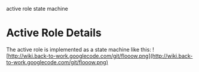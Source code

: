 active role state machine

# Active Role Details #

The active role is implemented as a state machine like this:
![http://wiki.back-to-work.googlecode.com/git/flooow.png](http://wiki.back-to-work.googlecode.com/git/flooow.png)